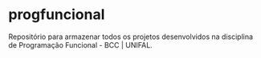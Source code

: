 # progfuncional
Repositório para armazenar todos os projetos desenvolvidos na disciplina de Programação Funcional - BCC | UNIFAL. 
